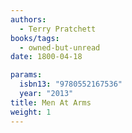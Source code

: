 ```yaml
---
authors:
  - Terry Pratchett
books/tags:
  - owned-but-unread
date: 1800-04-18

params:
  isbn13: "9780552167536"
  year: "2013"
title: Men At Arms
weight: 1
---
```


<!--more-->
